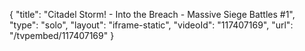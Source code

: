 {
    "title": "Citadel Storm! - Into the Breach - Massive Siege Battles #1",
    "type": "solo",
    "layout": "iframe-static",
    "videoId": "117407169",
    "url": "\/tvpembed\/117407169"
}